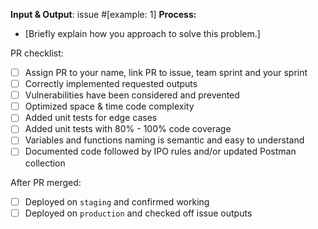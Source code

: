 
**Input & Output**: issue #[example: 1]
**Process:**
- [Briefly explain how you approach to solve this problem.]

PR checklist:

- [ ] Assign PR to your name, link PR to issue, team sprint and your sprint
- [ ] Correctly implemented requested outputs
- [ ] Vulnerabilities have been considered and prevented
- [ ] Optimized space & time code complexity
- [ ] Added unit tests for edge cases
- [ ] Added unit tests with 80% - 100% code coverage
- [ ] Variables and functions naming is semantic and easy to understand
- [ ] Documented code followed by IPO rules and/or updated Postman collection

After PR merged:

- [ ] Deployed on `staging` and confirmed working
- [ ] Deployed on `production` and checked off issue outputs